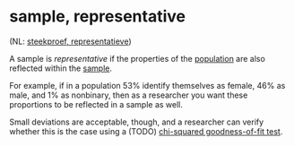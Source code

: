 # sample, representative

(NL: [steekproef, representatieve](../nl/steekproef-representatieve.md))

A sample is *representative* if the properties of the [population](population.md) are also reflected within the [sample](sample.md).

For example, if in a population 53% identify themselves as female, 46% as male, and 1% as nonbinary, then as a researcher you want these proportions to be reflected in a sample as well.

Small deviations are acceptable, though, and a researcher can verify whether this is the case using a (TODO) [chi-squared goodness-of-fit test](chi-squared-goodness-of-fit-test.md).
